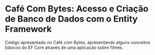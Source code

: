 # Café Com Bytes: Acesso e Criação de Banco de Dados com o Entity Framework
Código apresentado no Café com Bytes, apresentando alguns conceitos básicos do EF Core através de uma aplicação sobre filmes.
